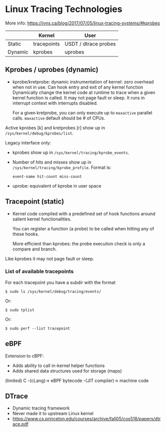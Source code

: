 # Linux Tracing Technologies

More info: https://jvns.ca/blog/2017/07/05/linux-tracing-systems/#kprobes

|       | Kernel      | User                |
|-------|-------------|---------------------|
|Static | tracepoints | USDT / dtrace probes|
|Dynamic| kprobes     | uprobes             |

## Kprobes / uprobes (dynamic)

- kprobe/kretprobe: dynamic instrumentation of kernel: zero overhead when not
  in use.
  Can hook entry and exit of any kernel function
  Dynamically change the kernel code at runtime to trace when a given
  kernel function is called.
  It may not page fault or sleep.
  It runs in interrupt context with interrupts disabled.

  For a given kretprobe, you can only execute up to `maxactive` parallel calls.
  `maxactive` default should be # of CPUs.

 Active kprobes [k] and kretprobes [r] show up in
 `/sys/kernel/debug/kprobes/list`.

 Legacy interface only:

 - kprobes show up in `/sys/kernel/tracing/kprobe_events`.
 - Number of hits and misses show up in `/sys/kernel/tracing/kprobe_profile`.
   Format is:

   ```
   event-name hit-count miss-count
   ```

- uprobe: equivalent of kprobe in user space

## Tracepoint (static)

- Kernel code compiled with a predefined set of hook functions around salient
  kernel functionalities.

  You can register a function (a probe) to be called when hitting any of these
  hooks.

  More efficient than kprobes: the probe execution check is only a compare and
  branch.

Like kprobes it may not page fault or sleep.

### List of available tracepoints

For each tracepoint you have a subdir with the format
```
$ sudo ls /sys/kernel/debug/tracing/events/
```

Or:
```
$ sudo tplist
```

Or:
```
$ sudo perf --list tracepoint
```

## eBPF

Extension to cBPF:

- Adds ability to call in-kernel helper functions
- Adds shared data structures used for storage (maps)

(limited) C -(cLang)-> eBPF bytecode -(JIT compiler)-> machine code

## DTrace

- Dynamic tracing framework
- Never made it to upstream Linux kernel
- https://www.cs.princeton.edu/courses/archive/fall05/cos518/papers/dtrace.pdf
